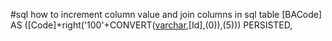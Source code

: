 #sql how to increment column value and join columns in sql table
[BACode]  AS ([Code]+right('100'+CONVERT([varchar](5),[Id],(0)),(5))) PERSISTED,
